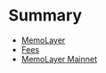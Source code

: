# Summary

* [MemoLayer](./README.md)
* [Fees](./docs/fee.md)
* [MemoLayer Mainnet](./docs/mainnet.md)